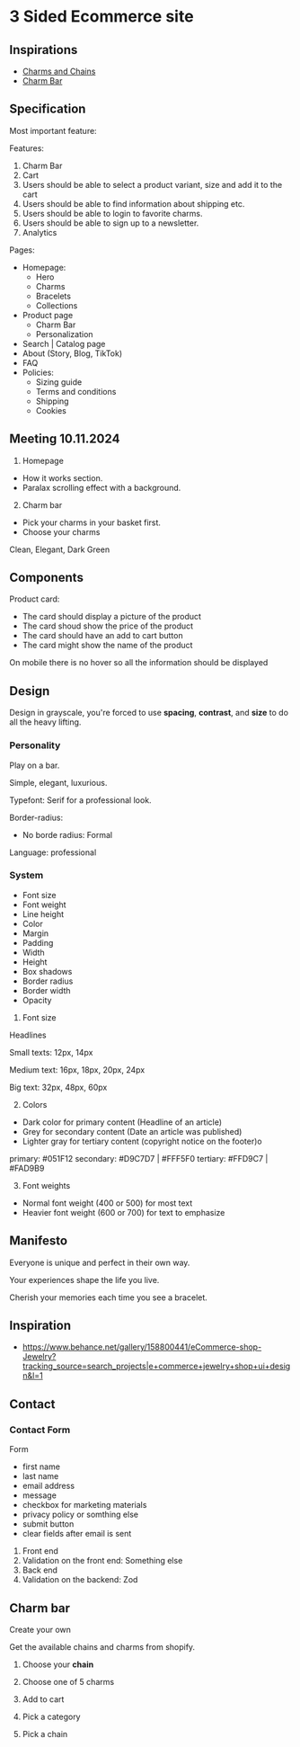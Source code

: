 # 3 Sided Ecommerce site

## Inspirations

- [Charms and Chains](https://www.madebymary.com/collections/charms-and-chains)
- [Charm Bar](https://www.lavenderandgracedesigns.com/products/charm-necklace-1)

## Specification

Most important feature:

Features:

1. Charm Bar
2. Cart
3. Users should be able to select a product variant, size and add it to the cart
4. Users should be able to find information about shipping etc.
5. Users should be able to login to favorite charms.
6. Users should be able to sign up to a newsletter.
7. Analytics

Pages:

- Homepage:
  - Hero
  - Charms
  - Bracelets
  - Collections
- Product page
  - Charm Bar
  - Personalization
- Search | Catalog page
- About (Story, Blog, TikTok)
- FAQ
- Policies:
  - Sizing guide
  - Terms and conditions
  - Shipping
  - Cookies

## Meeting 10.11.2024

1. Homepage

- How it works section.
- Paralax scrolling effect with a background.

2. Charm bar

- Pick your charms in your basket first.
- Choose your charms

Clean, Elegant, Dark Green

## Components

Product card:

- The card should display a picture of the product
- The card shoud show the price of the product
- The card should have an add to cart button
- The card might show the name of the product

On mobile there is no hover so all the information should be displayed

## Design

Design in grayscale, you're forced to use **spacing**, **contrast**, and **size** to do all the heavy lifting.

### Personality

Play on a bar.

Simple, elegant, luxurious.

Typefont: Serif for a professional look.

Border-radius:

- No borde radius: Formal

Language: professional

### System

- Font size
- Font weight
- Line height
- Color
- Margin
- Padding
- Width
- Height
- Box shadows
- Border radius
- Border width
- Opacity

1. Font size

Headlines

Small texts: 12px, 14px

Medium text: 16px, 18px, 20px, 24px

Big text: 32px, 48px, 60px

2. Colors

- Dark color for primary content (Headline of an article)
- Grey for secondary content (Date an article was published)
- Lighter gray for tertiary content (copyright notice on the footer)o

primary: #051F12
secondary: #D9C7D7 | #FFF5F0
tertiary: #FFD9C7 | #FAD9B9

3. Font weights

- Normal font weight (400 or 500) for most text
- Heavier font weight (600 or 700) for text to emphasize

## Manifesto

Everyone is unique and perfect in their own way.

Your experiences shape the life you live.

Cherish your memories each time you see a bracelet.

## Inspiration

- https://www.behance.net/gallery/158800441/eCommerce-shop-Jewelry?tracking_source=search_projects|e+commerce+jewelry+shop+ui+design&l=1

## Contact

### Contact Form

Form

- first name
- last name
- email address
- message
- checkbox for marketing materials
- privacy policy or somthing else
- submit button
- clear fields after email is sent

1. Front end
2. Validation on the front end: Something else
3. Back end
4. Validation on the backend: Zod

## Charm bar

Create your own

Get the available chains and charms from shopify.

1. Choose your **chain**
2. Choose one of 5 charms
3. Add to cart

4. Pick a category
5. Pick a chain
